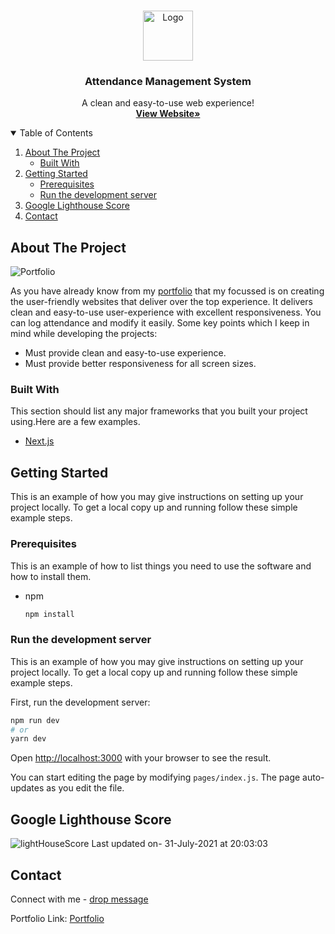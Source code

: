 <br />
<p align="center">
    <img src="https://res.cloudinary.com/mayur28/image/upload/v1631346937/logo_yuerkf.png" alt="Logo" width="80" height="80">
  <h3 align="center">Attendance Management System</h3>

  <p align="center">
   A clean and easy-to-use web experience!
    <br />
    <a href="https://attendance-maayur28.vercel.app/"><strong>View Website»</strong></a>
    <br />
  </p>
</p>

<details open="open">
  <summary>Table of Contents</summary>
  <ol>
    <li>
      <a href="#about-the-project">About The Project</a>
      <ul>
        <li><a href="#built-with">Built With</a></li>
      </ul>
    </li>
    <li>
      <a href="#getting-started">Getting Started</a>
      <ul>
        <li><a href="#prerequisites">Prerequisites</a></li>
        <li><a href="#run-the-development-server">Run the development server</a></li>
      </ul>
    </li>
      <li><a href="#google-lighthouse-score">Google Lighthouse Score</a></li>
    <li><a href="#contact">Contact</a></li>
  </ol>
</details>

## About The Project

![Portfolio](https://res.cloudinary.com/mayur28/image/upload/v1631347769/responsive_s8ttca.png)

As you have already know from my [portfolio](https://www.mayuragarwal.in/) that my focussed is on creating the user-friendly websites that deliver over the top experience. It delivers clean and easy-to-use user-experience with excellent responsiveness. You can log attendance and modify it easily. Some key points which I keep in mind while developing the projects:

- Must provide clean and easy-to-use experience.
- Must provide better responsiveness for all screen sizes.

### Built With

This section should list any major frameworks that you built your project using.Here are a few examples.

- [Next.js](https://nextjs.org/)

## Getting Started

This is an example of how you may give instructions on setting up your project locally.
To get a local copy up and running follow these simple example steps.

### Prerequisites

This is an example of how to list things you need to use the software and how to install them.

- npm
  ```sh
  npm install
  ```

### Run the development server

This is an example of how you may give instructions on setting up your project locally.
To get a local copy up and running follow these simple example steps.

First, run the development server:

```bash
npm run dev
# or
yarn dev
```

Open [http://localhost:3000](http://localhost:3000) with your browser to see the result.

You can start editing the page by modifying `pages/index.js`. The page auto-updates as you edit the file.

## Google Lighthouse Score

![lightHouseScore](https://res.cloudinary.com/mayur28/image/upload/v1627742370/latestLighthouseReport_ju0nbi.png)
Last updated on- 31-July-2021 at 20:03:03
## Contact

Connect with me - [drop message](https://www.mayuragarwal.in/#contact)

Portfolio Link: [Portfolio](https://www.mayuragarwal.in/)
